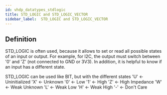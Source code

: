 ```yaml
---
id: vhdp_datatypes_stdlogic
title: STD_LOGIC and STD_LOGIC_VECTOR
sidebar_label:  STD_LOGIC and STD_LOGIC_VECTOR
---
```


## Definition

STD_LOGIC is often used, because it allows to set or read all possible states of an input or output. For example, for I2C, the output must switch between '0' and 'Z' (not connected to GND or 3V3). In addition, it is helpful to know if an input has a different state.

STD_LOGIC can be used like BIT, but with the different states
'U' <- Uninitialized 
'X' <- Unknown 
'0' <- Low 
'1' <- High 
'Z' <- High Impedance 
'W' <- Weak Unknown 
'L' <- Weak Low 
'H' <- Weak High 
'-' <- Don't Care